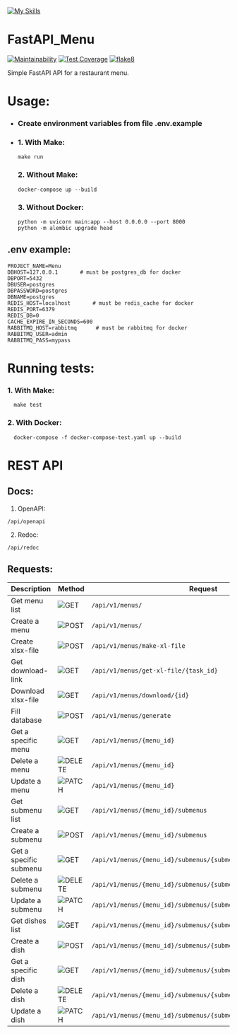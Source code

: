 [![My Skills](https://skillicons.dev/icons?i=py,fastapi,postgres,redis,rabbitmq,docker,github)](https://skillicons.dev)

# FastAPI_Menu

[![Maintainability](https://api.codeclimate.com/v1/badges/e9159925efd9c3308368/maintainability)](https://codeclimate.com/github/SadLaboka/FastAPI_Menu/maintainability)
[![Test Coverage](https://api.codeclimate.com/v1/badges/e9159925efd9c3308368/test_coverage)](https://codeclimate.com/github/SadLaboka/FastAPI_Menu/test_coverage)
[![flake8](https://github.com/SadLaboka/FastAPI_Menu/actions/workflows/flake8.yml/badge.svg)](https://github.com/SadLaboka/FastAPI_Menu/actions/workflows/flake8.yml)

Simple FastAPI API for a restaurant menu.

# Usage:
* ### Create environment variables from file .env.example

* ### 1. With Make:
     ```
     make run
     ```
  ### 2. Without Make:
     ```
     docker-compose up --build
     ```
  ### 3. Without Docker:
     ```
     python -m uvicorn main:app --host 0.0.0.0 --port 8000
     python -m alembic upgrade head
     ```
## .env example:
```
PROJECT_NAME=Menu
DBHOST=127.0.0.1       # must be postgres_db for docker
DBPORT=5432
DBUSER=postgres
DBPASSWORD=postgres
DBNAME=postgres
REDIS_HOST=localhost       # must be redis_cache for docker
REDIS_PORT=6379
REDIS_DB=0
CACHE_EXPIRE_IN_SECONDS=600
RABBITMQ_HOST=rabbitmq      # must be rabbitmq for docker
RABBITMQ_USER=admin
RABBITMQ_PASS=mypass
```

# Running tests:
 ### 1. With Make:
   ```
     make test
   ```
 ### 2. With Docker:
   ```
     docker-compose -f docker-compose-test.yaml up --build
   ```

# REST API

## Docs:
1. OpenAPI:
```
/api/openapi
```
2. Redoc:
```
/api/redoc
```


## Requests:

| Description           | Method                                            | Request                                                                |
|-----------------------|---------------------------------------------------|------------------------------------------------------------------------|
| Get menu list         |![GET](https://img.shields.io/badge/-GET-blue)     | `/api/v1/menus/`                                                       |
| Create a menu         |![POST](https://img.shields.io/badge/-POST-success)| `/api/v1/menus/`                                                       |
| Create xlsx-file      |![POST](https://img.shields.io/badge/-POST-success)| `/api/v1/menus/make-xl-file`                                           |
| Get download-link     |![GET](https://img.shields.io/badge/-GET-blue)     | `/api/v1/menus/get-xl-file/{task_id}`                                  |
| Download xlsx-file    |![GET](https://img.shields.io/badge/-GET-blue)     | `/api/v1/menus/download/{id}`                                          |
| Fill database         |![POST](https://img.shields.io/badge/-POST-success)| `/api/v1/menus/generate`                                               |
| Get a specific menu   |![GET](https://img.shields.io/badge/-GET-blue)     | `/api/v1/menus/{menu_id}`                                              |
| Delete a menu         |![DELETE](https://img.shields.io/badge/-DELETE-red)| `/api/v1/menus/{menu_id}`                                              |
| Update a menu         |![PATCH](https://img.shields.io/badge/-PATCH-9cf)  | `/api/v1/menus/{menu_id}`                                              |
| Get submenu list      |![GET](https://img.shields.io/badge/-GET-blue)     | `/api/v1/menus/{menu_id}/submenus`                                     |
| Create a submenu      |![POST](https://img.shields.io/badge/-POST-success)| `/api/v1/menus/{menu_id}/submenus`                                     |
| Get a specific submenu|![GET](https://img.shields.io/badge/-GET-blue)     | `/api/v1/menus/{menu_id}/submenus/{submenu_id}`                        |
| Delete a submenu      |![DELETE](https://img.shields.io/badge/-DELETE-red)| `/api/v1/menus/{menu_id}/submenus/{submenu_id}`                        |
| Update a submenu      |![PATCH](https://img.shields.io/badge/-PATCH-9cf)  | `/api/v1/menus/{menu_id}/submenus/{submenu_id}`                        |
| Get dishes list       |![GET](https://img.shields.io/badge/-GET-blue)     | `/api/v1/menus/{menu_id}/submenus/{submenu_id}/dishes`                 |
| Create a dish         |![POST](https://img.shields.io/badge/-POST-success)| `/api/v1/menus/{menu_id}/submenus/{submenu_id}/dishes`                 |
| Get a specific dish   |![GET](https://img.shields.io/badge/-GET-blue)     | `/api/v1/menus/{menu_id}/submenus/{submenu_id}/dishes/{dish_id}`       |
| Delete a dish         |![DELETE](https://img.shields.io/badge/-DELETE-red)| `/api/v1/menus/{menu_id}/submenus/{submenu_id}/dishes/{dish_id}`       |
| Update a dish         |![PATCH](https://img.shields.io/badge/-PATCH-9cf)  | `/api/v1/menus/{menu_id}/submenus/{submenu_id}/dishes/{dish_id}`       |
